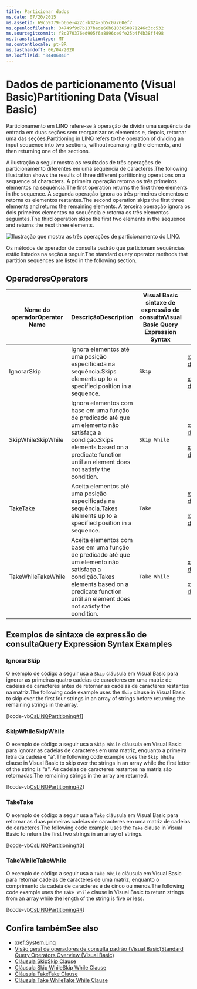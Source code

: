 ```yaml
---
title: Particionar dados
ms.date: 07/20/2015
ms.assetid: 69c59379-b66e-422c-b324-5b5c07760ef7
ms.openlocfilehash: 34749f9d7b137bade66b6103650871246c3cc532
ms.sourcegitcommit: f8c270376ed905f6a8896ce0fe25b4f4b38ff498
ms.translationtype: MT
ms.contentlocale: pt-BR
ms.lasthandoff: 06/04/2020
ms.locfileid: "84406840"
---
```

# <a name="partitioning-data-visual-basic"></a><span data-ttu-id="0c957-102">Dados de particionamento (Visual Basic)</span><span class="sxs-lookup"><span data-stu-id="0c957-102">Partitioning Data (Visual Basic)</span></span>
<span data-ttu-id="0c957-103">Particionamento em LINQ refere-se à operação de dividir uma sequência de entrada em duas seções sem reorganizar os elementos e, depois, retornar uma das seções.</span><span class="sxs-lookup"><span data-stu-id="0c957-103">Partitioning in LINQ refers to the operation of dividing an input sequence into two sections, without rearranging the elements, and then returning one of the sections.</span></span>  
  
 <span data-ttu-id="0c957-104">A ilustração a seguir mostra os resultados de três operações de particionamento diferentes em uma sequência de caracteres.</span><span class="sxs-lookup"><span data-stu-id="0c957-104">The following illustration shows the results of three different partitioning operations on a sequence of characters.</span></span> <span data-ttu-id="0c957-105">A primeira operação retorna os três primeiros elementos na sequência.</span><span class="sxs-lookup"><span data-stu-id="0c957-105">The first operation returns the first three elements in the sequence.</span></span> <span data-ttu-id="0c957-106">A segunda operação ignora os três primeiros elementos e retorna os elementos restantes.</span><span class="sxs-lookup"><span data-stu-id="0c957-106">The second operation skips the first three elements and returns the remaining elements.</span></span> <span data-ttu-id="0c957-107">A terceira operação ignora os dois primeiros elementos na sequência e retorna os três elementos seguintes.</span><span class="sxs-lookup"><span data-stu-id="0c957-107">The third operation skips the first two elements in the sequence and returns the next three elements.</span></span>  
  
 ![Ilustração que mostra as três operações de particionamento do LINQ.](./media/partitioning-data/linq-partitioning-operations.png)  
  
 <span data-ttu-id="0c957-109">Os métodos de operador de consulta padrão que particionam sequências estão listados na seção a seguir.</span><span class="sxs-lookup"><span data-stu-id="0c957-109">The standard query operator methods that partition sequences are listed in the following section.</span></span>  
  
## <a name="operators"></a><span data-ttu-id="0c957-110">Operadores</span><span class="sxs-lookup"><span data-stu-id="0c957-110">Operators</span></span>  
  
|<span data-ttu-id="0c957-111">Nome do operador</span><span class="sxs-lookup"><span data-stu-id="0c957-111">Operator Name</span></span>|<span data-ttu-id="0c957-112">Descrição</span><span class="sxs-lookup"><span data-stu-id="0c957-112">Description</span></span>|<span data-ttu-id="0c957-113">Visual Basic sintaxe de expressão de consulta</span><span class="sxs-lookup"><span data-stu-id="0c957-113">Visual Basic Query Expression Syntax</span></span>|<span data-ttu-id="0c957-114">Mais informações</span><span class="sxs-lookup"><span data-stu-id="0c957-114">More Information</span></span>|  
|-------------------|-----------------|------------------------------------------|----------------------|  
|<span data-ttu-id="0c957-115">Ignorar</span><span class="sxs-lookup"><span data-stu-id="0c957-115">Skip</span></span>|<span data-ttu-id="0c957-116">Ignora elementos até uma posição especificada na sequência.</span><span class="sxs-lookup"><span data-stu-id="0c957-116">Skips elements up to a specified position in a sequence.</span></span>|`Skip`|<xref:System.Linq.Enumerable.Skip%2A?displayProperty=nameWithType><br /><br /> <xref:System.Linq.Queryable.Skip%2A?displayProperty=nameWithType>|  
|<span data-ttu-id="0c957-117">SkipWhile</span><span class="sxs-lookup"><span data-stu-id="0c957-117">SkipWhile</span></span>|<span data-ttu-id="0c957-118">Ignora elementos com base em uma função de predicado até que um elemento não satisfaça a condição.</span><span class="sxs-lookup"><span data-stu-id="0c957-118">Skips elements based on a predicate function until an element does not satisfy the condition.</span></span>|`Skip While`|<xref:System.Linq.Enumerable.SkipWhile%2A?displayProperty=nameWithType><br /><br /> <xref:System.Linq.Queryable.SkipWhile%2A?displayProperty=nameWithType>|  
|<span data-ttu-id="0c957-119">Take</span><span class="sxs-lookup"><span data-stu-id="0c957-119">Take</span></span>|<span data-ttu-id="0c957-120">Aceita elementos até uma posição especificada na sequência.</span><span class="sxs-lookup"><span data-stu-id="0c957-120">Takes elements up to a specified position in a sequence.</span></span>|`Take`|<xref:System.Linq.Enumerable.Take%2A?displayProperty=nameWithType><br /><br /> <xref:System.Linq.Queryable.Take%2A?displayProperty=nameWithType>|  
|<span data-ttu-id="0c957-121">TakeWhile</span><span class="sxs-lookup"><span data-stu-id="0c957-121">TakeWhile</span></span>|<span data-ttu-id="0c957-122">Aceita elementos com base em uma função de predicado até que um elemento não satisfaça a condição.</span><span class="sxs-lookup"><span data-stu-id="0c957-122">Takes elements based on a predicate function until an element does not satisfy the condition.</span></span>|`Take While`|<xref:System.Linq.Enumerable.TakeWhile%2A?displayProperty=nameWithType><br /><br /> <xref:System.Linq.Queryable.TakeWhile%2A?displayProperty=nameWithType>|  
  
## <a name="query-expression-syntax-examples"></a><span data-ttu-id="0c957-123">Exemplos de sintaxe de expressão de consulta</span><span class="sxs-lookup"><span data-stu-id="0c957-123">Query Expression Syntax Examples</span></span>  
  
### <a name="skip"></a><span data-ttu-id="0c957-124">Ignorar</span><span class="sxs-lookup"><span data-stu-id="0c957-124">Skip</span></span>  
 <span data-ttu-id="0c957-125">O exemplo de código a seguir usa a `Skip` cláusula em Visual Basic para ignorar as primeiras quatro cadeias de caracteres em uma matriz de cadeias de caracteres antes de retornar as cadeias de caracteres restantes na matriz.</span><span class="sxs-lookup"><span data-stu-id="0c957-125">The following code example uses the `Skip` clause in Visual Basic to skip over the first four strings in an array of strings before returning the remaining strings in the array.</span></span>  
  
 [!code-vb[CsLINQPartitioning#1](~/samples/snippets/visualbasic/VS_Snippets_VBCSharp/CsLINQPartitioning/VB/Partitioning.vb#1)]  
  
### <a name="skipwhile"></a><span data-ttu-id="0c957-126">SkipWhile</span><span class="sxs-lookup"><span data-stu-id="0c957-126">SkipWhile</span></span>  
 <span data-ttu-id="0c957-127">O exemplo de código a seguir usa a `Skip While` cláusula em Visual Basic para ignorar as cadeias de caracteres em uma matriz, enquanto a primeira letra da cadeia é "a".</span><span class="sxs-lookup"><span data-stu-id="0c957-127">The following code example uses the `Skip While` clause in Visual Basic to skip over the strings in an array while the first letter of the string is "a".</span></span> <span data-ttu-id="0c957-128">As cadeias de caracteres restantes na matriz são retornadas.</span><span class="sxs-lookup"><span data-stu-id="0c957-128">The remaining strings in the array are returned.</span></span>  
  
 [!code-vb[CsLINQPartitioning#2](~/samples/snippets/visualbasic/VS_Snippets_VBCSharp/CsLINQPartitioning/VB/Partitioning.vb#2)]  
  
### <a name="take"></a><span data-ttu-id="0c957-129">Take</span><span class="sxs-lookup"><span data-stu-id="0c957-129">Take</span></span>  
 <span data-ttu-id="0c957-130">O exemplo de código a seguir usa a `Take` cláusula em Visual Basic para retornar as duas primeiras cadeias de caracteres em uma matriz de cadeias de caracteres.</span><span class="sxs-lookup"><span data-stu-id="0c957-130">The following code example uses the `Take` clause in Visual Basic to return the first two strings in an array of strings.</span></span>  
  
 [!code-vb[CsLINQPartitioning#3](~/samples/snippets/visualbasic/VS_Snippets_VBCSharp/CsLINQPartitioning/VB/Partitioning.vb#3)]  
  
### <a name="takewhile"></a><span data-ttu-id="0c957-131">TakeWhile</span><span class="sxs-lookup"><span data-stu-id="0c957-131">TakeWhile</span></span>  
 <span data-ttu-id="0c957-132">O exemplo de código a seguir usa a `Take While` cláusula em Visual Basic para retornar cadeias de caracteres de uma matriz, enquanto o comprimento da cadeia de caracteres é de cinco ou menos.</span><span class="sxs-lookup"><span data-stu-id="0c957-132">The following code example uses the `Take While` clause in Visual Basic to return strings from an array while the length of the string is five or less.</span></span>  
  
 [!code-vb[CsLINQPartitioning#4](~/samples/snippets/visualbasic/VS_Snippets_VBCSharp/CsLINQPartitioning/VB/Partitioning.vb#4)]  
  
## <a name="see-also"></a><span data-ttu-id="0c957-133">Confira também</span><span class="sxs-lookup"><span data-stu-id="0c957-133">See also</span></span>

- <xref:System.Linq>
- [<span data-ttu-id="0c957-134">Visão geral de operadores de consulta padrão (Visual Basic)</span><span class="sxs-lookup"><span data-stu-id="0c957-134">Standard Query Operators Overview (Visual Basic)</span></span>](standard-query-operators-overview.md)
- [<span data-ttu-id="0c957-135">Cláusula Skip</span><span class="sxs-lookup"><span data-stu-id="0c957-135">Skip Clause</span></span>](../../../language-reference/queries/skip-clause.md)
- [<span data-ttu-id="0c957-136">Cláusula Skip While</span><span class="sxs-lookup"><span data-stu-id="0c957-136">Skip While Clause</span></span>](../../../language-reference/queries/skip-while-clause.md)
- [<span data-ttu-id="0c957-137">Cláusula Take</span><span class="sxs-lookup"><span data-stu-id="0c957-137">Take Clause</span></span>](../../../language-reference/queries/take-clause.md)
- [<span data-ttu-id="0c957-138">Cláusula Take While</span><span class="sxs-lookup"><span data-stu-id="0c957-138">Take While Clause</span></span>](../../../language-reference/queries/take-while-clause.md)
